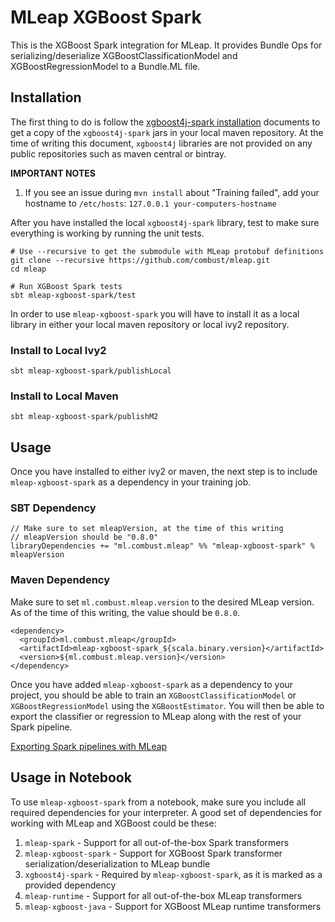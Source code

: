 # MLeap XGBoost Spark

This is the XGBoost Spark integration for MLeap. It provides Bundle Ops for serializing/deserialize XGBoostClassificationModel and XGBoostRegressionModel to a Bundle.ML file.

## Installation

The first thing to do is follow the [xgboost4j-spark installation](http://xgboost.readthedocs.io/en/latest/jvm/) documents to get a copy of the `xgboost4j-spark` jars in your local maven repository. At the time of writing this document, `xgboost4j` libraries are not provided on any public repositories such as maven central or bintray.

**IMPORTANT NOTES**

1. If you see an issue during `mvn install` about "Training failed", add your hostname to `/etc/hosts`: `127.0.0.1 your-computers-hostname`

After you have installed the local `xgboost4j-spark` library, test to make sure everything is working by running the unit tests.

```
# Use --recursive to get the submodule with MLeap protobuf definitions
git clone --recursive https://github.com/combust/mleap.git
cd mleap

# Run XGBoost Spark tests
sbt mleap-xgboost-spark/test
```

In order to use `mleap-xgboost-spark` you will have to install it as a local library in either your local maven repository or local ivy2 repository.

### Install to Local Ivy2

```
sbt mleap-xgboost-spark/publishLocal
```

### Install to Local Maven

```
sbt mleap-xgboost-spark/publishM2
```

## Usage

Once you have installed to either ivy2 or maven, the next step is to include `mleap-xgboost-spark` as a dependency in your training job.

### SBT Dependency

```
// Make sure to set mleapVersion, at the time of this writing
// mleapVersion should be "0.8.0"
libraryDependencies += "ml.combust.mleap" %% "mleap-xgboost-spark" % mleapVersion
```

### Maven Dependency

Make sure to set `ml.combust.mleap.version` to the desired MLeap version.
As of the time of this writing, the value should be `0.8.0`.

```
<dependency>
  <groupId>ml.combust.mleap</groupId>
  <artifactId>mleap-xgboost-spark_${scala.binary.version}</artifactId>
  <version>${ml.combust.mleap.version}</version>
</dependency>
```

Once you have added `mleap-xgboost-spark` as a dependency to your project, you should be able to train an `XGBoostClassificationModel` or `XGBoostRegressionModel` using the `XGBoostEstimator`. You will then be able to export the classifier or regression to MLeap along with the rest of your Spark pipeline.

[Exporting Spark pipelines with MLeap](http://mleap-docs.combust.ml/spark/)

## Usage in Notebook

To use `mleap-xgboost-spark` from a notebook, make sure you include all required dependencies for your interpreter. A good set of dependencies for working with MLeap and XGBoost could be these:

1. `mleap-spark` - Support for all out-of-the-box Spark transformers
2. `mleap-xgboost-spark` - Support for XGBoost Spark transformer serialization/deserialization to MLeap bundle
3. `xgboost4j-spark` - Required by `mleap-xgboost-spark`, as it is marked as a provided dependency
4. `mleap-runtime` - Support for all out-of-the-box MLeap transformers
5. `mleap-xgboost-java` - Support for XGBoost MLeap runtime transformers